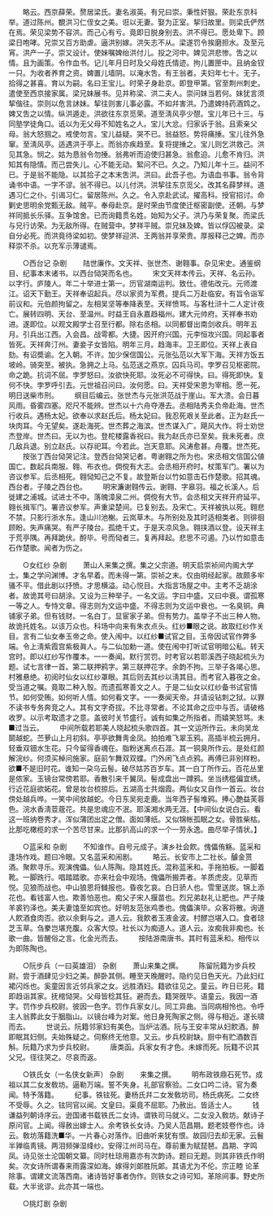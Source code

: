 <!-- { "loadSidebar": true } -->
　　略云。西京薛荣。赘居梁氏。妻名淑英。有兄曰崇。秉性奸狠。荣赴东京科举。道过陈州。覩洪习仁侄女之美。诳以无妻。娶为正室。挈归故里。则梁氏俨然在焉。荣见梁势不容洪。而己心有亏。竟即日脱身别去。洪不得已。愿处卑下。顾梁日咆哮。兄崇又百方助虐。逼洪别嫁。洪矢志不从。梁遂罚令挨磨担水。及至元宵。洪产一子。崇又设计。使妹嘱婢绐洪付儿。投之河中。婢见洪悲惨。吿之以情。且为画策。令作血书。记儿年月日时及父母姓氏情迹。拘儿置匣中。且纳金钗一只。为收者养育之资。婢置儿墙阴。以淹水吿。有王翁者。夫妇年七十。无子。拾得之甚喜。育以为嗣。名曰王宝儿。时荣孑身赴京。即登甲第。官至荆州刺史。遣使至西京接家属。梁兄妹展书。见并称梁、洪二夫人。崇问妹当若何。妹犹言须挈偕往。崇则以危言訹妹。挈往则害儿事必露。不如幷害洪。乃遣婢持药酒鸩之。婢又吿之以情。纵洪遁走。洪欲往东京觅荣。道至淸风亭少憇。宝儿年已十三。与同塾学徒角口。诋以为无父母不知姓名之人。宝儿大忿。归家诉于翁。且索亲父母。翁大怒掴之。戒使勿言。宝儿益疑。哭不已。翁益怒。势将痛捶。宝儿往外急窜。至淸风亭。适遇洪于亭上。而翁亦疾趋至。复将提捶之。宝儿则乞洪救己。洪见其急。悯之。姑为恳翁令勿捶。翁弗听而迫使归甚急。翁愈迫。儿愈不肯归。洪知其有隐情。而己尝失儿。心不能无动。絮问不已。久之。乃知儿年十三。益问不已。于是翁不能隐。以其拾子之本末吿洪。洪曰。此吾子也。为语血书事。翁令背诵书中语。一字不谬。翁不得已。以儿付洪。洪挈往东京觅父。改其名薛梦祥。道遇习仁之仆。引谒习仁。留居陈州。久之。令入京赴武试。擢高科。授官招讨。命剿史思明余党甄无敌。贼平。奉母赴京。是时荣由节度使迁枢密副使。还朝。与梦祥同抵长乐驿。互争馆舍。已而询籍贯名姓。始知为父子。洪乃与荣复聚。而梁氏与兄行访荣。为无敌所得。在贼营中。梦祥平贼。崇兄妹及婢。皆以俘囚被录。梁自分必死。而洪竟待梁如初。使梦祥迎洪、王两翁并享荣贵。厚报释己之婢。而亦释崇不杀。以充军示薄谴焉。 

　　○西台记 杂剧 
　　陆世廉作。文天祥、张世杰、谢翱事。杂见宋史。通鉴纲目、纪事本末诸书。以西台恸哭而名也。 
　　宋文天祥本传云。天祥、名云孙。以字行。庐陵人。年二十举进士第一。历官湖南运判。致仕。德佑改元。元师渡江。诏天下勤王。天祥奉诏起兵。尽以家资为军费。提兵二万赴临安。有旨令诣军前议和。元伯颜拘留之。左相吴坚等奉降表至。天祥愤骂。与客杜浒十二人定计夜亡。展转四明、天台、至温州。时益王自永嘉趋福州。建大元帅府。天祥奉书劝进。遂即位。以观文殿学士召至行都。除右丞相。以同都督出南剑收兵。明年五月。引兵出江西。入会昌。战雩都。大捷。因开府兴国。元李恒攻兴国。同起事者皆死。天祥奔汀州。妻妾子女皆陷。明年三月。趋海丰。卫王即位。天祥上表自劾。有诏奬谕。乞入朝。不许。加少保信国公。元张弘范以大军下海。天祥方饭五坡岭。骑突至。被执。急拥之上马。弘范送之燕京。囚兵马司。孛罗召见枢密院。命之跪。抗词不屈。孛罗怒曰。汝欲快死耶。汝死必不可得快。曰。得死即快。复何不快。孛罗呼引去。元世祖召问曰。汝何愿。曰。天祥受宋恩为宰相。愿一死。明日送柴市刑。 
　　纲目后编云。张世杰与元张洪范战于崖山。军大溃。会日暮风雨。昏雾四塞。咫尺不能辨。世杰以十六舟夺港去。丞相陆秀夫负帝赴海。世杰行收兵。遇杨太妃。欲奉以求赵氏后。杨太妃曰。我忍死艰关至此者。正为赵氏一块肉耳。今无望矣。遂赴海死。世杰葬之海滨。世杰谋入广。飓风大作。将士劝世杰登岸。世杰曰。无以为也。登柁楼露香祝曰。我为赵氏亦已至矣。我未死者。庶几敌兵退。别立赵氏。以存祀耳。今若此。岂天意耶。风涛愈甚。舟覆。世杰死。 
　　按张丁西台恸哭记注。登西台恸哭记者。粤谢翱之所为也。宋丞相文信国公値国亡。数起兵南服。翱、布衣也。倜傥有大志。会丞相开府时。杖策军门。署以为咨议参军。后丞相死。翱恸知己之不复。故登斯台以竹如意击石作楚歌。招其魂。西台者。子陵之西台也。 
　　明宋濂谢翱传云。谢翱、字皋羽。福之长溪人。后徙建之浦城。试进士不中。落魄漳泉二州。倜傥有大节。会丞相文天祥开府延平。翱长揖军门。署咨议参军。声重梁楚间。已复别去。及宋亡。天祥被执以死。翱悲不禁。只影行浙水东。逢山川池榭。云岚草木。与所别处及其时适相类者。则徘徊顾盼。失声痛哭。有严子陵台。孤绝千丈。于是天凉风急。翱挟酒以登。设天祥主于荒亭隅。再拜跪伏。酹毕。号而恸者三。复再拜起。悲思不可遏。乃以竹如意击石作楚歌。闻者为伤之。 

　　○女红纱 杂剧 
　　萧山人来集之撰。集之父宗道。明天启崇祯间内阁大学士。集之学问渊博。才名早着。而未得一第。崇祯之末。仅由明经起家。故颇多牢骚不平。借此剧以抒愤。才思横溢。动心悦目。大指言场屋之中。主考不乏胡涂者。故诡其号曰胡涂。又设为三种举子。一名文运。字曰中盛。又曰中衰。谓孤寒一等之人。专恃文章。得志则为文运中盛。不得志则为文运中衰也。一名臭铜。典铺家子弟。但有钱财。一名白丁。显宦家子弟。但有势力。盖举子不出三种人物。故诡托姓名。以该万众也。科场中向来有朱衣点头。红纱■眼之说。故取红纱作关目。言有二仙女奉玉帝之命。使入闱中。以红纱■试官之目。玉帝因试官作弊多端。令上淸紫霞宫紫极眞人。与二仙加勅一道。使在闱中打听试官明暗公私。转天宫时。即以红纱写作覆本。一一奏闻。默行赏罚。时考官以若耶溪西子晓起梳头为题。试七言律一首。第二联押鸦字。第三联押花字。余韵不拘。三举子各竭心思。村雅悬绝。初阅时仙女以红纱罩眼。其后则去其纱以淸其目。而考官入暮夜之金。受当道之嘱。竟取二种入彀。而遗孤寒善文之人。于是二仙女以红纱备书试官情节。如何受贿。如何听人情。如何看文字。一一奏闻天帝。幷请设钻刺之狱。以罪不读书专务奔竞之人。其有文字奇拔。不比寻常者。不论其命之应中与否。请破格收罗。以示考取遗才之意。盖彼时关节盛行。诚有如集之所指者。而嬉笑怒骂。未■过当云。 
　　中间所载若耶美人晓起梳头歌四首。其一文运所作云。未向吴龙鬬越蛇。苎萝山上月初斜。亭亭欲舞靑金凤。拍拍难飞翠玉鸦。高插半梳云拥月。轻垂双钿水生花。只今留得香魂在。脂粉迷离点石涯。其一铜臭所作云。是处红颜解浣纱。何须买棹问施家。庭前乍舞双双蝶。门外闲飞点点鸦。再傅已非别样粉。欲■不是旧时花。谁知一朶乌云髻。破尽姑苏百岁车。其一白丁所作云。百花丛里是侬家。玉镜台常傍若耶。香散引来千翼凤。髻成盘出一蹲鸦。坐当绣槛偏宜绣。行近花庭欲妬花。曾是妆台梳掠后。五湖高士共烟霞。两仙女又自作一首云。妆台傍处越兵哗。一笑中间放越蛇。今日东吴宛走鹿。当年西子髻堆鸦。捧心艶益芙蓉色。浣水香淸荳蔲花。共是忠魂应不泯。耶溪湘水两无涯。【中间仙女说白云。看这一班纳卷秀才。浑似蒲团出定之僧。面如薄纸。又似锦帐孤眠之女。骨胜柴枯。比那吃橄榄的求一个苦尽甘来。比那扒高山的求一个一劳永逸。曲尽举子情状。】 

　　○蓝采和 杂剧 
　　不知谁作。自号元成子。演乡社会飮。傀儡侑觞。蓝采和逢场作戏。题曰冷眼。又名蓝采和闹剧。 
　　略云。长安市上二社长。醵金贳酒。聚飮寻乐。观演傀儡。仙人陈陶。隐其姓氏。混称蓝釆和。手拖拍板。一脚着靴。一脚跣行。唱踏踏歌。亦来社会中观场。傀儡所搬弄者。羊质虎皮。见草而悦。见狼而战也。中山狼恩将雠报也。昏夜乞哀。白日骄人也。雪里送炭。锦上添花也。看钱富人也。欺善怕恶也。痴父子宋人揠苗也。烈兄弟赵礼让肥也。严子陵羊裘钓泽也。美夫妻馌至如宾也。好明友范张鸡黍也。傀儡演毕。众客将散。询道人飮酒食肉否。欲以余剩与之。道人云。我飮者玉液金波。村醪岂堪入口。食者琼芝玉草。刍豢岂堪充腹。众客大惊。社长以为痴道人。道人云。汝痴我非痴也。长歌一曲。皆醒俗之言。化金光而去。 
　　按陆游南唐书。其时有蓝釆和。相传以为即陈陶也。 

　　○阮步兵（一曰英雄泪） 杂剧 
　　萧山来集之撰。 
　　陈留阮籍为步兵校尉。尝于酒肆见少妇之美。醉卧其侧。睡至天晚醒时。隐约见日色天光。乃此妇红裙闪烁也。奚童因言近邻兵家之女。远胜酒妇。籍欲往见之。童云。昨日已死。籍即趋诣其家。抚棺恸哭。父母皆稔其狂。避而去。籍哭旣毕。语童云。我因一酒字。罚作步兵校尉。彼因一色字。罚作兵家女儿。同工异曲。当同病相怜也。令呼主人翁葬此女于胭脂山。以镜台峰为对案。他日身死陶家之侧。得与相近。遂长啸而去。 
　　世说云。阮籍邻家妇有美色。当炉沽酒。阮与王安丰常从妇飮酒。醉即眠其妇侧。夫始殊疑之。伺察终无他意。又云。步兵校尉缺。厨中有贮酒数百斛。阮籍乃求为步兵校尉。 
　　唐类函。兵家女有才色。未嫁而死。阮籍不识其父兄。径往哭之。尽哀而返。 

　　○铁氏女（一名侠女新声） 杂剧 
　　来集之撰。 
　　明布政铁鼎石死节。成祖以其二女发敎坊。逼勒万端。誓不失身。礼部官察验。二女口吟二诗。官为奏闻。特予落籍。 
　　纪事。铁铉死。妻杨氏幷二女发敎坊司。杨氏病死。二女终不受辱。久之。铉同官以闻。文皇曰。渠竟不屈耶。乃赦出。皆适士人。 
　　钱谦益列朝诗序云。逊国诸书载铁氏二女诗。谓铁司马就义。二女没入敎坊。献诗子原问官。上闻。得赦出嫁士人。余考铁长女诗。乃吴人范昌期。题老妓卷作也。诗云。敎坊落籍洗■华。一片春心对落作。旧曲听来犹有恨。故园归去却无家。云鬟半亸临靑镜。两泪频弹湿绛纱。安得江州司马在。尊前重为赋琵琶。昌期、字鸣凤。诗见张士沦国朝文纂。同时杜琼用嘉亦有次韵诗。题曰无题。则其非铁氏作明矣。次女诗所谓春来雨露深如海。嫁得刘郞胜阮郞。其语尤为不伦。宗正睦 论革除事。谓建文流落西南。诸诗皆好事者伪作。则铁女之诗可知。革除间事。野史所载。大半讹谬。此亦其一端也。 

　　○挑灯剧 杂剧 
